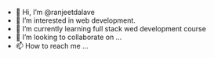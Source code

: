 - 👋 Hi, I’m @ranjeetdalave
- 👀 I’m interested in web development.
- 🌱 I’m currently learning full stack wed development course
- 💞️ I’m looking to collaborate on ...
- 📫 How to reach me ...

<!---
ranjeetdalave/ranjeetdalave is a ✨ special ✨ repository because its `README.md` (this file) appears on your GitHub profile.
You can click the Preview link to take a look at your changes.
--->
